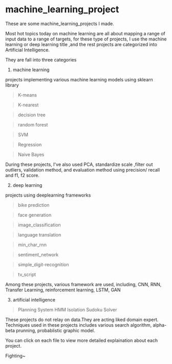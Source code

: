 # machine_learning_project
These are some machine_learning_projects I made.

Most hot topics today on machine learning are all about mapping a range of input data to a range of targets, for these type of projects, I use the machine learning or deep learning title ,and the rest projects are categorized into Artificial Intelligence.

They are fall into three categories

1. machine learning 

projects implementing various machine learning models using sklearn library

> K-means

> K-nearest

> decision tree

> random forest

> SVM

> Regression

> Naive Bayes

During these projects, I've also used PCA, standardize scale ,filter out outliers, validation method, and evaluation method using precision/ recall and f1, f2 score. 

2. deep learning

projects using deeplearning frameworks

> bike prediction

> face generation

> image_classification

> language translation

> min_char_rnn

> sentiment_network

> simple_digit-recognition

> tv_script

Among these projects, various framework are used, including, CNN, RNN, Transfer Learning, reinforcement learning, LSTM, GAN 

3. artificial intelligence

> Planning System
> HMM
> Isolation
> Sudoku Solver

These projects do not relay on data.They are acting liked domain expert. Techniques used in these projects includes various search algorithm, alpha-beta prunning, probablistic graphic model. 



You can click on each file to view more detailed explaination about each project.

Fighting~

